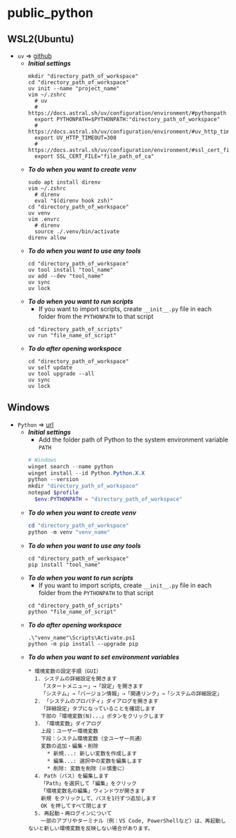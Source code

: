 # public_python
## WSL2(Ubuntu)
  * `uv` => [github](https://github.com/astral-sh/uv)
    * ***Initial settings***
      ```Shell
      mkdir "directory_path_of_workspace"
      cd "directory_path_of_workspace"
      uv init --name "project_name"
      vim ~/.zshrc
        # uv
        # https://docs.astral.sh/uv/configuration/environment/#pythonpath
        export PYTHONPATH=$PYTHONPATH:"directory_path_of_workspace"
        # https://docs.astral.sh/uv/configuration/environment/#uv_http_timeout
        export UV_HTTP_TIMEOUT=300
        # https://docs.astral.sh/uv/configuration/environment/#ssl_cert_file
        export SSL_CERT_FILE="file_path_of_ca"
      ```
    * ***To do when you want to create venv***
      ```Shell
      sudo apt install direnv
      vim ~/.zshrc
        # direnv
        eval "$(direnv hook zsh)"
      cd "directory_path_of_workspace"
      uv venv
      vim .envrc
        # direnv
        source ./.venv/bin/activate
      direnv allow
      ```
    * ***To do when you want to use any tools***
      ```Shell
      cd "directory_path_of_workspace"
      uv tool install "tool_name"
      uv add --dev "tool_name"
      uv sync
      uv lock
      ```
    * ***To do when you want to run scripts***
      * If you want to import scripts, create `__init__.py` file in each folder from the `PYTHONPATH` to that script
      ```Shell
      cd "directory_path_of_scripts"
      uv run "file_name_of_script"
      ```
    * ***To do after opening workspace***
      ```Shell
      cd "directory_path_of_workspace"
      uv self update
      uv tool upgrade --all
      uv sync
      uv lock
      ```
## Windows
  * `Python` => [url](https://www.python.org/)
    * ***Initial settings***
      * Add the folder path of Python to the system environment variable `PATH`
      ```PowerShell
      # Windows
      winget search --name python
      winget install --id Python.Python.X.X
      python --version
      mkdir "directory_path_of_workspace"
      notepad $profile
        $env:PYTHONPATH = "directory_path_of_workspace"
      ```
    * ***To do when you want to create venv***
      ```PowerShell
      cd "directory_path_of_workspace"
      python -m venv "venv_name"
      ```
    * ***To do when you want to use any tools***
      ```Shell
      cd "directory_path_of_workspace"
      pip install "tool_name"
      ```
    * ***To do when you want to run scripts***
      * If you want to import scripts, create `__init__.py` file in each folder from the `PYTHONPATH` to that script
      ```Shell
      cd "directory_path_of_scripts"
      python "file_name_of_script"
      ```
    * ***To do after opening workspace***
      ```Shell
      .\"venv_name"\Scripts\Activate.ps1
      python -m pip install --upgrade pip
      ```
    * ***To do when you want to set environment variables***
      ```Text
      * 環境変数の設定手順（GUI）
        1. システムの詳細設定を開きます
          「スタートメニュー」→「設定」を開きます
          「システム」→「バージョン情報」→「関連リンク」→「システムの詳細設定」
        2. 「システムのプロパティ」ダイアログを開きます
          「詳細設定」タブになっていることを確認します
          下部の「環境変数(N)...」ボタンをクリックします
        3. 「環境変数」ダイアログ
          上段：ユーザー環境変数
          下段：システム環境変数（全ユーザー共通）
          変数の追加・編集・削除
            * 新規...: 新しい変数を作成します
            * 編集...: 選択中の変数を編集します
            * 削除: 変数を削除（※慎重に）
        4. Path（パス）を編集します
          「Path」を選択して「編集」をクリック
          「環境変数名の編集」ウィンドウが開きます
          新規 をクリックして、パスを1行ずつ追加します
          OK を押してすべて閉じます
        5. 再起動・再ログインについて
          一部のアプリやターミナル（例：VS Code, PowerShellなど）は、再起動しないと新しい環境変数を反映しない場合があります。
      ```
